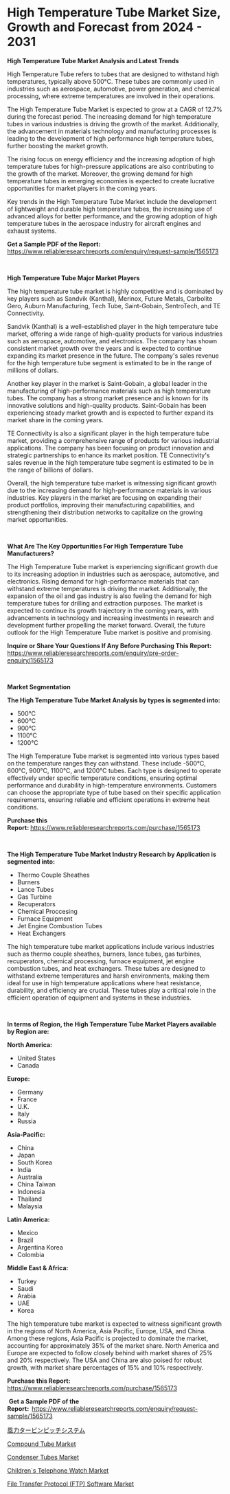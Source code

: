 <p><h1>High Temperature Tube Market Size, Growth and Forecast from 2024 - 2031</h1></p><p><strong>High Temperature Tube Market Analysis and Latest Trends</strong></p>
<p><p>High Temperature Tube refers to tubes that are designed to withstand high temperatures, typically above 500°C. These tubes are commonly used in industries such as aerospace, automotive, power generation, and chemical processing, where extreme temperatures are involved in their operations.</p><p>The High Temperature Tube Market is expected to grow at a CAGR of 12.7% during the forecast period. The increasing demand for high temperature tubes in various industries is driving the growth of the market. Additionally, the advancement in materials technology and manufacturing processes is leading to the development of high performance high temperature tubes, further boosting the market growth.</p><p>The rising focus on energy efficiency and the increasing adoption of high temperature tubes for high-pressure applications are also contributing to the growth of the market. Moreover, the growing demand for high temperature tubes in emerging economies is expected to create lucrative opportunities for market players in the coming years.</p><p>Key trends in the High Temperature Tube Market include the development of lightweight and durable high temperature tubes, the increasing use of advanced alloys for better performance, and the growing adoption of high temperature tubes in the aerospace industry for aircraft engines and exhaust systems.</p></p>
<p><strong>Get a Sample PDF of the Report:&nbsp;</strong> <a href="https://www.reliableresearchreports.com/enquiry/request-sample/1565173">https://www.reliableresearchreports.com/enquiry/request-sample/1565173</a></p>
<p>&nbsp;</p>
<p><strong>High Temperature Tube Major Market Players</strong></p>
<p><p>The high temperature tube market is highly competitive and is dominated by key players such as Sandvik (Kanthal), Merinox, Future Metals, Carbolite Gero, Auburn Manufacturing, Tech Tube, Saint-Gobain, SentroTech, and TE Connectivity.</p><p>Sandvik (Kanthal) is a well-established player in the high temperature tube market, offering a wide range of high-quality products for various industries such as aerospace, automotive, and electronics. The company has shown consistent market growth over the years and is expected to continue expanding its market presence in the future. The company's sales revenue for the high temperature tube segment is estimated to be in the range of millions of dollars.</p><p>Another key player in the market is Saint-Gobain, a global leader in the manufacturing of high-performance materials such as high temperature tubes. The company has a strong market presence and is known for its innovative solutions and high-quality products. Saint-Gobain has been experiencing steady market growth and is expected to further expand its market share in the coming years.</p><p>TE Connectivity is also a significant player in the high temperature tube market, providing a comprehensive range of products for various industrial applications. The company has been focusing on product innovation and strategic partnerships to enhance its market position. TE Connectivity's sales revenue in the high temperature tube segment is estimated to be in the range of billions of dollars.</p><p>Overall, the high temperature tube market is witnessing significant growth due to the increasing demand for high-performance materials in various industries. Key players in the market are focusing on expanding their product portfolios, improving their manufacturing capabilities, and strengthening their distribution networks to capitalize on the growing market opportunities.</p></p>
<p>&nbsp;</p>
<p><strong>What Are The Key Opportunities For High Temperature Tube Manufacturers?</strong></p>
<p><p>The High Temperature Tube market is experiencing significant growth due to its increasing adoption in industries such as aerospace, automotive, and electronics. Rising demand for high-performance materials that can withstand extreme temperatures is driving the market. Additionally, the expansion of the oil and gas industry is also fueling the demand for high temperature tubes for drilling and extraction purposes. The market is expected to continue its growth trajectory in the coming years, with advancements in technology and increasing investments in research and development further propelling the market forward. Overall, the future outlook for the High Temperature Tube market is positive and promising.</p></p>
<p><strong>Inquire or Share Your Questions If Any Before Purchasing This Report:</strong> <a href="https://www.reliableresearchreports.com/enquiry/pre-order-enquiry/1565173">https://www.reliableresearchreports.com/enquiry/pre-order-enquiry/1565173</a></p>
<p>&nbsp;</p>
<p><strong>Market Segmentation</strong></p>
<p><strong>The High Temperature Tube Market Analysis by types is segmented into:</strong></p>
<p><ul><li>500°C</li><li>600°C</li><li>900°C</li><li>1100°C</li><li>1200°C</li></ul></p>
<p><p>The High Temperature Tube market is segmented into various types based on the temperature ranges they can withstand. These include -500°C, 600°C, 900°C, 1100°C, and 1200°C tubes. Each type is designed to operate effectively under specific temperature conditions, ensuring optimal performance and durability in high-temperature environments. Customers can choose the appropriate type of tube based on their specific application requirements, ensuring reliable and efficient operations in extreme heat conditions.</p></p>
<p><strong>Purchase this Report:&nbsp;</strong><a href="https://www.reliableresearchreports.com/purchase/1565173">https://www.reliableresearchreports.com/purchase/1565173</a></p>
<p>&nbsp;</p>
<p><strong>The High Temperature Tube Market Industry Research by Application is segmented into:</strong></p>
<p><ul><li>Thermo Couple Sheathes</li><li>Burners</li><li>Lance Tubes</li><li>Gas Turbine</li><li>Recuperators</li><li>Chemical Proccesing</li><li>Furnace Equipment</li><li>Jet Engine Combustion Tubes</li><li>Heat Exchangers</li></ul></p>
<p><p>The high temperature tube market applications include various industries such as thermo couple sheathes, burners, lance tubes, gas turbines, recuperators, chemical processing, furnace equipment, jet engine combustion tubes, and heat exchangers. These tubes are designed to withstand extreme temperatures and harsh environments, making them ideal for use in high temperature applications where heat resistance, durability, and efficiency are crucial. These tubes play a critical role in the efficient operation of equipment and systems in these industries.</p></p>
<p>&nbsp;</p>
<p><strong>In terms of Region, the High Temperature Tube Market Players available by Region are:</strong></p>
<p>
    <p> <strong> North America: </strong>
        <ul>
            <li>United States</li>
            <li>Canada</li>
        </ul>
        </p> 
    <p> <strong> Europe: </strong>
        <ul>
            <li>Germany</li>
            <li>France</li>
            <li>U.K.</li>
            <li>Italy</li>
            <li>Russia</li>
        </ul>
        </p> 
    <p> <strong> Asia-Pacific: </strong>
        <ul>
            <li>China</li>
            <li>Japan</li>
            <li>South Korea</li>
            <li>India</li>
            <li>Australia</li>
            <li>China Taiwan</li>
            <li>Indonesia</li>
            <li>Thailand</li>
            <li>Malaysia</li>
        </ul>
        </p> 
    <p> <strong> Latin America: </strong>
        <ul>
            <li>Mexico</li>
            <li>Brazil</li>
            <li>Argentina Korea</li>
            <li>Colombia</li>
        </ul>
        </p> 
    <p> <strong> Middle East & Africa: </strong>
        <ul>
            <li>Turkey</li>
            <li>Saudi</li>
            <li>Arabia</li>
            <li>UAE</li>
            <li>Korea</li>
        </ul>
    </p>
    </p>
<p><p>The high temperature tube market is expected to witness significant growth in the regions of North America, Asia Pacific, Europe, USA, and China. Among these regions, Asia Pacific is projected to dominate the market, accounting for approximately 35% of the market share. North America and Europe are expected to follow closely behind with market shares of 25% and 20% respectively. The USA and China are also poised for robust growth, with market share percentages of 15% and 10% respectively.</p></p>
<p><strong>Purchase this Report: </strong><a href="https://www.reliableresearchreports.com/purchase/1565173">https://www.reliableresearchreports.com/purchase/1565173</a></p>
<p>&nbsp;<strong>Get a Sample PDF of the Report:&nbsp;&nbsp;</strong><a href="https://www.reliableresearchreports.com/enquiry/request-sample/1565173">https://www.reliableresearchreports.com/enquiry/request-sample/1565173</a></p>
<p><strong></strong></p>
<p><p><a href="https://github.com/bucuel854722/Market-Research-Report-List-1/blob/main/4097554190290.md">風力タービンピッチシステム</a></p><p><a href="https://github.com/fiixsa/Market-Research-Report-List-1/blob/main/compound-tube-market.md">Compound Tube Market</a></p><p><a href="https://github.com/Airanohannonzb68e5pb53oc1/Market-Research-Report-List-1/blob/main/condenser-tubes-market.md">Condenser Tubes Market</a></p><p><a href="https://issuu.com/reportprime-2/docs/childrens-telephone-watch-market-size-2030.pptx">Children`s Telephone Watch Market</a></p><p><a href="https://issuu.com/reportprime-2/docs/file-transfer-protocol-ftp-software-market-size-20">File Transfer Protocol (FTP) Software Market</a></p></p>